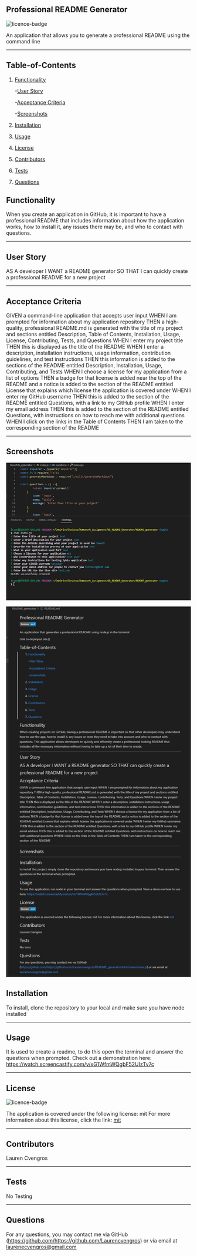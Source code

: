 
    
## Professional README Generator



![licence-badge](http://img.shields.io/badge/license-mit-blue.svg)
        


An application that allows you to generate a professional README using the command line


---
    

## Table-of-Contents
1. [Functionality](#functionality)

    -[User Story](#user-story)

    -[Acceptance Criteria](#acceptance-criteria)

    -[Screenshots](#screenshots)

1. [Installation](#installation)

2. [Usage](#usage)

3. [License](#license)

4. [Contributors](#contributors)

5. [Tests](#tests)

6. [Questions](#Questions)

    

## Functionality


When you create an application in GitHub, it is important to have a professional README that includes information about how the application works, how to install it, any issues there may be, and who to contact with questions.

---

## User Story


AS A developer
I WANT a README generator
SO THAT I can quickly create a professional README for a new project

---

## Acceptance Criteria

GIVEN a command-line application that accepts user input
WHEN I am prompted for information about my application repository
THEN a high-quality, professional README.md is generated with the title of my project and sections entitled Description, Table of Contents, Installation, Usage, License, Contributing, Tests, and Questions
WHEN I enter my project title
THEN this is displayed as the title of the README
WHEN I enter a description, installation instructions, usage information, contribution guidelines, and test instructions
THEN this information is added to the sections of the README entitled Description, Installation, Usage, Contributing, and Tests
WHEN I choose a license for my application from a list of options
THEN a badge for that license is added near the top of the README and a notice is added to the section of the README entitled License that explains which license the application is covered under
WHEN I enter my GitHub username
THEN this is added to the section of the README entitled Questions, with a link to my GitHub profile
WHEN I enter my email address
THEN this is added to the section of the README entitled Questions, with instructions on how to reach me with additional questions
WHEN I click on the links in the Table of Contents
THEN I am taken to the corresponding section of the README

---

## Screenshots

![terminal-screen](images/terminal_screenshot.jpg "Screenshot of question prompt in terminal")

![README-product](images/README_product_image.jpg "Screenshot of what README looks like finished")




## Installation 

To install, clone the repository to your local and make sure you have node installed


---


## Usage

It is used to create a readme, to do this open the terminal and answer the questions when prompted. Check out a demonstration here: https://watch.screencastify.com/v/xG1WfmWQgbF52UIzTv7c


---

## License


![licence-badge](http://img.shields.io/badge/license-mit-blue.svg)
        

        
The application is covered under the following license: mit
For more information about this license, click the link:
[mit](https://choosealicense.com/licenses/mit/)
        
          
---


## Contributors

Lauren Cvengros

---

## Tests

No Testing

---

## Questions

For any questions, you may contact me via GitHub (https://github.com/https://github.com/Laurencvengros)
    or via email at laurenecvengros@gmail.com

 